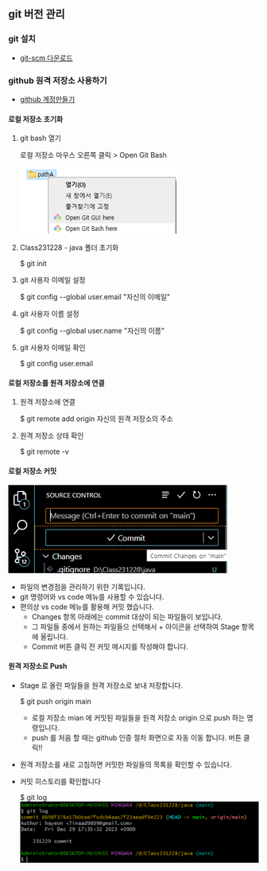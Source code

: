 ## git 버전 관리 

### git 설치
* [git-scm 다운로드](https://git-scm.com/)

### github 원격 저장소 사용하기

* [github 계정만들기](https://github.com/)


#### 로컬 저장소 초기화

1. git bash 열기

    로컬 저장소 마우스 오른쪽 클릭 > Open Git Bash 

    ![Alt text](image-2.png)

1. Class231228 - java 폴더 초기화

    $ git init

1. git 사용자 이메일 설정

    $ git config --global user.email "자신의 이메일"

1. git 사용자 이름 설정

    $ git config --global user.name "자신의 이름"

1. git 사용자 이메일 확인

    $ git config user.email

#### 로컬 저장소를 원격 저장소에 연결

1. 원격 저장소에 연결

    $ git remote add origin 자신의 원격 저장소의 주소

1. 원격 저장소 상태 확인

    $ git remote -v

#### 로컬 저장소 커밋
![Alt text](image.png)
* 파일의 변경점을 관리하기 위한 기록입니다.
* git 명령어와 vs code 메뉴를 사용할 수 있습니다.
* 편의상 vs code 메뉴를 활용해 커밋 했습니다.
    - Changes 항목 아래에는 commit 대상이 되는 파일들이 보입니다.
    - 그 파일들 중에서 원하는 파일들으 선택해서 + 아이콘을 선택하여
    Stage 항목에 올립니다.
    - Commit 버튼 클릭 전 커밋 메시지를 작성해야 합니다.



#### 원격 저장소로 Push
* Stage 로 올린 파일들을 원격 저장소로 보내 저장합니다.

    $ git push origin main

    - 로컬 저장소 mian 에 커밋된 파일들을 원격 저장소 origin 으로 push 하는 명령입니다.
    - push 를 처음 할 때는 github 인증 절차 화면으로 자동 이동 합니다. 버튼 클릭!!


* 원격 저장소를 새로 고침하면 커밋한 파일들의 목록을 확인할 수 있습니다.

* 커밋 히스토리를 확인합니다

    $ git log
    ![Alt text](image-3.png)




